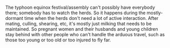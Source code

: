 The typhoon equinox festival/assembly can't possibly have everybody there; somebody has to watch the herds. So it happens during the mostly-dormant time when the herds don't need a lot of active interaction. After mating, culling, shearing, etc, it's mostly just milking that needs to be maintained. So pregnant women and their husbands and young children stay behind with other people who can't handle the arduous travel, such as those too young or too old or too injured to fly far. 